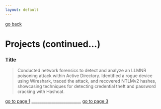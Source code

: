```yaml
---
layout: default
---
```


[go back](./)

# Projects (continued...)

### [Title](./projects/page.md)

> Conducted network forensics to detect and analyze an LLMNR poisoning attack within Active Directory. Identified a rogue device using Wireshark, traced the attack, and recovered NTLMv2 hashes, showcasing techniques for detecting credential theft and password cracking with Hashcat.


[go to page 1](./index.md) _________________________ [go to page 3](./page-three.md)
